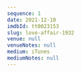 ```yaml
---
sequence: 1
date: 2021-12-10
imdbId: tt0023153
slug: love-affair-1932
venue: null
venueNotes: null
medium: iTunes
mediumNotes: null
---
```


